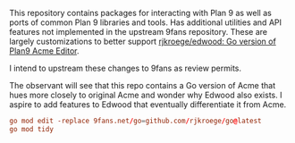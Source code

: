 This repository contains packages for interacting with Plan 9 as well
as ports of common Plan 9 libraries and tools. Has additional
utilities and API features not implemented in the upstream 9fans
repository. These are largely customizations to better support
[rjkroege/edwood: Go version of Plan9 Acme
Editor](https://github.com/rjkroege/edwood).

I intend to upstream these changes to 9fans as review permits.

The observant will see that this repo contains a Go version of Acme
that hues more closely to original Acme and wonder why Edwood also
exists. I aspire to add features to Edwood that eventually
differentiate it from Acme.

```rc
go mod edit -replace 9fans.net/go=github.com/rjkroege/go@latest
go mod tidy
```

